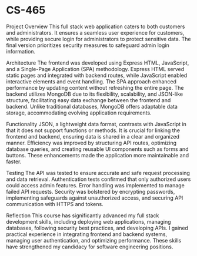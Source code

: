 # CS-465

Project Overview 
This full stack web application caters to both customers and administrators. It ensures a seamless user experience for customers, while providing secure login for administrators to protect sensitive data. The final version prioritizes security measures to safeguard admin login information.

Architecture 
The frontend was developed using Express HTML, JavaScript, and a Single-Page Application (SPA) methodology. Express HTML served static pages and integrated with backend routes, while JavaScript enabled interactive elements and event handling. The SPA approach enhanced performance by updating content without refreshing the entire page. The backend utilizes MongoDB due to its flexibility, scalability, and JSON-like structure, facilitating easy data exchange between the frontend and backend. Unlike traditional databases, MongoDB offers adaptable data storage, accommodating evolving application requirements.

Functionality 
JSON, a lightweight data format, contrasts with JavaScript in that it does not support functions or methods. It is crucial for linking the frontend and backend, ensuring data is shared in a clear and organized manner. Efficiency was improved by structuring API routes, optimizing database queries, and creating reusable UI components such as forms and buttons. These enhancements made the application more maintainable and faster.

Testing
The API was tested to ensure accurate and safe request processing and data retrieval. Authentication tests confirmed that only authorized users could access admin features. Error handling was implemented to manage failed API requests. Security was bolstered by encrypting passwords, implementing safeguards against unauthorized access, and securing API communication with HTTPS and tokens.

Reflection 
This course has significantly advanced my full stack development skills, including deploying web applications, managing databases, following security best practices, and developing APIs. I gained practical experience in integrating frontend and backend systems, managing user authentication, and optimizing performance. These skills have strengthened my candidacy for software engineering positions.
